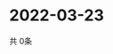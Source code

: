 # 2022-03-23
  共 0条

  <!-- BEGIN -->
  <!-- 最后更新时间Wed Mar 23 2022 02:21:55 GMT+0000 (Coordinated Universal Time) -->
  
  <!-- END -->
  
  